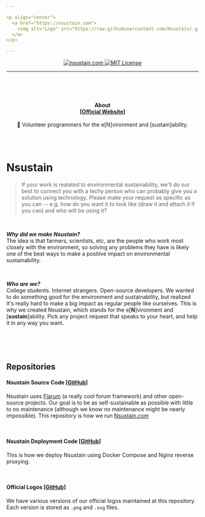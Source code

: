 ```yaml
---

<p align="center">
  <a href="https://nsustain.com">
    <img alt="Logo" src="https://raw.githubusercontent.com/Nsustain/.github/main/logo/logo-github.png" width="350">
  </a>
</p>

---
```


<p align="center">
  <a href="https://github.com/Nsustain/nsustain.com">
    <img alt="nsustain.com" src="https://user-images.githubusercontent.com/19341857/184772201-ff14bc28-b7a7-4bec-bef5-52625acd0544.svg">
  </a>
  <a href="https://github.com/Nsustain/nsustain.com/blob/main/LICENSE">
    <img alt="MIT License" src="https://user-images.githubusercontent.com/19341857/206869035-bccdfab1-a825-4ec1-b598-78bf668b7917.svg">
  </a>
</p>

---

<br>
<br>
<br>

<p align="center">
  <b>
    About<br>
    [<a href="https://nsustain.com">Official Website</a>]
  </b>
  <br>
  <br>
  🌳 Volunteer programmers for the e[N]vironment and [sustain]ability.
</p>

<br>
<br>

# Nsustain
> If your work is realated to environmental sustainability, we'll do our best to connect you with a techy person who can probably give you a solution using technology.
> Please make your request as specific as you can -- e.g. how do you want it to look like (draw it and attach it if you can) and who will be using it?

<br>

***Why did we make Nsustain?***<br>
The idea is that farmers, scientists, etc, are the people who work
most closely with the environment, so solving any
problems they have is likely one of the best ways
to make a positive impact on environmental sustainability.

<br>

***Who are we?***<br>
College students. Internet strangers.
Open-source developers.
We wanted to do something good for the environment and sustainability, but realized it's really hard to make a big impact as regular people like ourselves. This is why we created Nsustain, which stands for the e[<b>N</b>]vironment and [<b>sustain</b>]ability. Pick any project request that speaks to your heart, and help it in any way you want.

<br>
<br>
<br>

## Repositories

#### Nsustain Source Code [[GitHub](https://github.com/Nsustain/nsustain.com)]

Nsustain uses [Flarum](https://github.com/flarum) (a really cool forum framework) and other open-source projects.
Our goal is to be as self-sustainable as possible with little to no maintenance (although we know no maintenance might be nearly impossible).
This repository is how we run [Nsustain.com](https://nsustain.com)

<br>

#### Nsustain Deployment Code [[GitHub](https://github.com/soobinrho/deploy-nsustain.com)]

This is how we deploy Nsustain using Docker Compose and Nginx reverse proxying.

<br>

#### Official Logos [[GitHub](https://github.com/Nsustain/.github)]

We have various versions of our official
logos maintained at this repository.
Each version is stored as `.png` and
`.svg` files.
